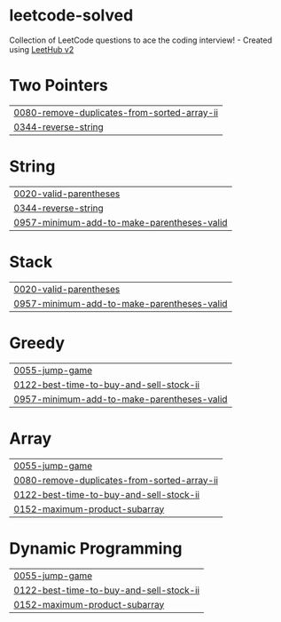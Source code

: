 # leetcode-solved
Collection of LeetCode questions to ace the coding interview! - Created using [LeetHub v2](https://github.com/arunbhardwaj/LeetHub-2.0)


# Two Pointers
|  |
| ------- |
| [0080-remove-duplicates-from-sorted-array-ii](https://github.com/logicals7/leetcode-solved/tree/master/0080-remove-duplicates-from-sorted-array-ii) |
| [0344-reverse-string](https://github.com/logicals7/leetcode-solved/tree/master/0344-reverse-string) |
# String
|  |
| ------- |
| [0020-valid-parentheses](https://github.com/logicals7/leetcode-solved/tree/master/0020-valid-parentheses) |
| [0344-reverse-string](https://github.com/logicals7/leetcode-solved/tree/master/0344-reverse-string) |
| [0957-minimum-add-to-make-parentheses-valid](https://github.com/logicals7/leetcode-solved/tree/master/0957-minimum-add-to-make-parentheses-valid) |
# Stack
|  |
| ------- |
| [0020-valid-parentheses](https://github.com/logicals7/leetcode-solved/tree/master/0020-valid-parentheses) |
| [0957-minimum-add-to-make-parentheses-valid](https://github.com/logicals7/leetcode-solved/tree/master/0957-minimum-add-to-make-parentheses-valid) |
# Greedy
|  |
| ------- |
| [0055-jump-game](https://github.com/logicals7/leetcode-solved/tree/master/0055-jump-game) |
| [0122-best-time-to-buy-and-sell-stock-ii](https://github.com/logicals7/leetcode-solved/tree/master/0122-best-time-to-buy-and-sell-stock-ii) |
| [0957-minimum-add-to-make-parentheses-valid](https://github.com/logicals7/leetcode-solved/tree/master/0957-minimum-add-to-make-parentheses-valid) |
# Array
|  |
| ------- |
| [0055-jump-game](https://github.com/logicals7/leetcode-solved/tree/master/0055-jump-game) |
| [0080-remove-duplicates-from-sorted-array-ii](https://github.com/logicals7/leetcode-solved/tree/master/0080-remove-duplicates-from-sorted-array-ii) |
| [0122-best-time-to-buy-and-sell-stock-ii](https://github.com/logicals7/leetcode-solved/tree/master/0122-best-time-to-buy-and-sell-stock-ii) |
| [0152-maximum-product-subarray](https://github.com/logicals7/leetcode-solved/tree/master/0152-maximum-product-subarray) |
# Dynamic Programming
|  |
| ------- |
| [0055-jump-game](https://github.com/logicals7/leetcode-solved/tree/master/0055-jump-game) |
| [0122-best-time-to-buy-and-sell-stock-ii](https://github.com/logicals7/leetcode-solved/tree/master/0122-best-time-to-buy-and-sell-stock-ii) |
| [0152-maximum-product-subarray](https://github.com/logicals7/leetcode-solved/tree/master/0152-maximum-product-subarray) |
